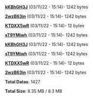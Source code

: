 [**kKBhGH3J**](/data/kKBhGH3J.txt) (03/11/22 - 15:14)- 1242 bytes

[**2wzB63in**](/data/2wzB63in.txt) (03/11/22 - 15:14)- 1242 bytes

[**KTDXX5wR**](/data/KTDXX5wR.txt) (03/11/22 - 15:14)- 12 bytes

[**sT9YMiwh**](/data/sT9YMiwh.txt) (03/11/22 - 15:14)- 1242 bytes

[**kKBhGH3J**](/data/kKBhGH3J.txt) (03/11/22 - 15:14)- 1242 bytes

[**sT9YMiwh**](/data/sT9YMiwh.txt) (03/11/22 - 15:14)- 1242 bytes

[**KTDXX5wR**](/data/KTDXX5wR.txt) (03/11/22 - 15:14)- 12 bytes

[**2wzB63in**](/data/2wzB63in.txt) (03/11/22 - 15:14)- 1242 bytes

**Total Datas**: 1427

**Total Size**: 8.35 MB / 8.3 MB